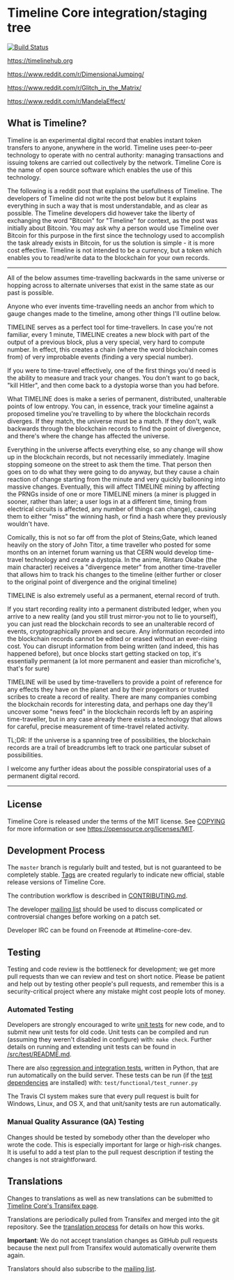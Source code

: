 Timeline Core integration/staging tree
=====================================

[![Build Status](https://travis-ci.org/timeline/timeline.svg?branch=master)](https://travis-ci.org/timeline/timeline)

https://timelinehub.org

https://www.reddit.com/r/DimensionalJumping/

https://www.reddit.com/r/Glitch_in_the_Matrix/

https://www.reddit.com/r/MandelaEffect/

What is Timeline?
----------------

Timeline is an experimental digital record that enables instant token transfers to
anyone, anywhere in the world. Timeline uses peer-to-peer technology to operate
with no central authority: managing transactions and issuing tokens are carried
out collectively by the network. Timeline Core is the name of open source
software which enables the use of this technology.

The following is a reddit post that explains the usefullness of Timeline. The developers of Timeline did not write the post below but it explains everything in such a way that is most understandable, and as clear as possible. The Timeline developers did however take the liberty of exchanging the word "Bitcoin" for "Timeline" for context, as the post was initially about Bitcoin. You may ask why a person would use Timeline over Bitcoin for this purpose in the first since the technology used to accomplish the task already exists in Bitcoin, for us the solution is simple - it is more cost effective. Timeline is not intended to be a currency, but a token which enables you to read/write data to the blockchain for your own records. 

______________________________________________________________________________________________________________

All of the below assumes time-travelling backwards in the same universe or hopping across to alternate universes that exist in the same state as our past is possible.

Anyone who ever invents time-travelling needs an anchor from which to gauge changes made to the timeline, among other things I'll outline below.

TIMELINE serves as a perfect tool for time-travellers. In case you're not familiar, every 1 minute, TIMELINE creates a new block with part of the output of a previous block, plus a very special, very hard to compute number. In effect, this creates a chain (where the word blockchain comes from) of very improbable events (finding a very special number).

If you were to time-travel effectively, one of the first things you'd need is the ability to measure and track your changes. You don't want to go back, "kill Hitler", and then come back to a dystopia worse than you had before.

What TIMELINE does is make a series of permanent, distributed, unalterable points of low entropy. You can, in essence, track your timeline against a proposed timeline you're travelling to by where the blockchain records diverges. If they match, the universe must be a match. If they don't, walk backwards through the blockchain records to find the point of divergence, and there's where the change has affected the universe.

Everything in the universe affects everything else, so any change will show up in the blockchain records, but not necessarily immediately. Imagine stopping someone on the street to ask them the time. That person then goes on to do what they were going to do anyway, but they cause a chain reaction of change starting from the minute and very quickly ballooning into massive changes. Eventually, this will affect TIMELINE mining by affecting the PRNGs inside of one or more TIMELINE miners (a miner is plugged in sooner, rather than later; a user logs in at a different time, timing from electrical circuits is affected, any number of things can change), causing them to either "miss" the winning hash, or find a hash where they previously wouldn't have.

Comically, this is not so far off from the plot of Steins;Gate, which leaned heavily on the story of John Titor, a time traveller who posted for some months on an internet forum warning us that CERN would develop time-travel technology and create a dystopia. In the anime, Rintaro Okabe (the main character) receives a "divergence meter" from another time-traveller that allows him to track his changes to the timeline (either further or closer to the original point of divergence and the original timeline)

TIMELINE is also extremely useful as a permanent, eternal record of truth.

If you start recording reality into a permanent distributed ledger, when you arrive to a new reality (and you still trust mirror-you not to lie to yourself), you can just read the blockchain records to see an unalterable record of events, cryptographically proven and secure. Any information recorded into the blockchain records cannot be edited or erased without an ever-rising cost. You can disrupt information from being written (and indeed, this has happened before), but once blocks start getting stacked on top, it's essentially permanent (a lot more permanent and easier than microfiche's, that's for sure)

TIMELINE will be used by time-travellers to provide a point of reference for any effects they have on the planet and by their progenitors or trusted scribes to create a record of reality.
There are many companies combing the blockchain records for interesting data, and perhaps one day they'll uncover some "news feed" in the blockchain records left by an aspiring time-traveller, but in any case already there exists a technology that allows for careful, precise measurement of time-travel related activity.

TL;DR: If the universe is a spanning tree of possibilities, the blockchain records are a trail of breadcrumbs left to track one particular subset of possibilities.

I welcome any further ideas about the possible conspiratorial uses of a permanent digital record.

__________________________________________________________________________________________________________________


License
-------

Timeline Core is released under the terms of the MIT license. See [COPYING](COPYING) for more
information or see https://opensource.org/licenses/MIT.

Development Process
-------------------

The `master` branch is regularly built and tested, but is not guaranteed to be
completely stable. [Tags](https://github.com/timeline/timeline/tags) are created
regularly to indicate new official, stable release versions of Timeline Core.

The contribution workflow is described in [CONTRIBUTING.md](CONTRIBUTING.md).

The developer [mailing list](https://lists.linuxfoundation.org/mailman/listinfo/timeline-dev)
should be used to discuss complicated or controversial changes before working
on a patch set.

Developer IRC can be found on Freenode at #timeline-core-dev.

Testing
-------

Testing and code review is the bottleneck for development; we get more pull
requests than we can review and test on short notice. Please be patient and help out by testing
other people's pull requests, and remember this is a security-critical project where any mistake might cost people
lots of money.

### Automated Testing

Developers are strongly encouraged to write [unit tests](src/test/README.md) for new code, and to
submit new unit tests for old code. Unit tests can be compiled and run
(assuming they weren't disabled in configure) with: `make check`. Further details on running
and extending unit tests can be found in [/src/test/README.md](/src/test/README.md).

There are also [regression and integration tests](/test), written
in Python, that are run automatically on the build server.
These tests can be run (if the [test dependencies](/test) are installed) with: `test/functional/test_runner.py`

The Travis CI system makes sure that every pull request is built for Windows, Linux, and OS X, and that unit/sanity tests are run automatically.

### Manual Quality Assurance (QA) Testing

Changes should be tested by somebody other than the developer who wrote the
code. This is especially important for large or high-risk changes. It is useful
to add a test plan to the pull request description if testing the changes is
not straightforward.

Translations
------------

Changes to translations as well as new translations can be submitted to
[Timeline Core's Transifex page](https://www.transifex.com/projects/p/timeline/).

Translations are periodically pulled from Transifex and merged into the git repository. See the
[translation process](doc/translation_process.md) for details on how this works.

**Important**: We do not accept translation changes as GitHub pull requests because the next
pull from Transifex would automatically overwrite them again.

Translators should also subscribe to the [mailing list](https://groups.google.com/forum/#!forum/timeline-translators).
